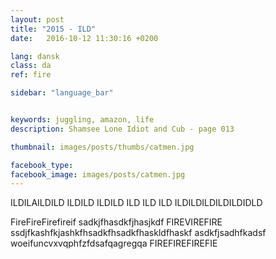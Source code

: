 ```yaml
---
layout: post
title: "2015 - ILD"
date:   2016-10-12 11:30:16 +0200

lang: dansk
class: da
ref: fire

sidebar: "language_bar"


keywords: juggling, amazon, life
description: Shamsee Lone Idiot and Cub - page 013

thumbnail: images/posts/thumbs/catmen.jpg

facebook_type: 
facebook_image: images/posts/catmen.jpg
---
```


ILDILAILDILD
ILDILD
ILDILD ILD ILD ILD
ILDILDILDILDILDIDLD

FireFireFirefireif sadkjfhasdkfjhasjkdf FIREVIREFIRE
ssdjfkashfkjashkfhsadkfhsadkfhaskldfhaskf
asdkfjsadhfkadsf
woeifuncvxvqphfzfdsafqagregqa
FIREFIREFIREFIE
